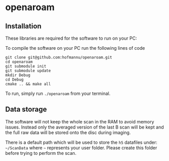 # openaroam

## Installation
These libraries are required for the software to run on your PC:

To compile the software on your PC run the following lines of code
```
git clone git@github.com:hofmannu/openaroam.git
cd openaroam
git submodule init
git submodule update
mkdir Debug
cd Debug
cmake .. && make all
```

To run, simply run `./openaroam` from your terminal.

## Data storage
The software will not keep the whole scan in the RAM to avoid memory issues. Instead only the averaged version of the last B scan will be kept and the full raw data will be stored onto the disc during imaging.

There is a default path which will be used to store the `h5` datafiles under: `~/ScanData` where `~` represents your user folder. Please create this folder before trying to perform the scan.